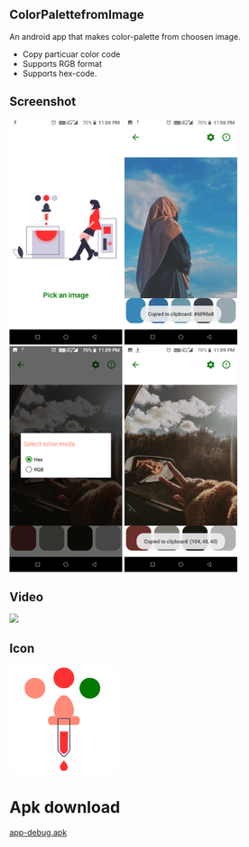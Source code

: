 ## **ColorPalettefromImage**
An android app that makes color-palette from choosen image.</br>
 * Copy particuar color code</br>
 * Supports RGB format</br>
 * Supports hex-code.</br>

## **Screenshot**
<img src="src/ss01.png" width=200 height=400/>  <img src="src/ss02.png" width=200 height=400/> <img src="src/ss03.png" width=200 height=400/> <img src="src/ss04.png" width=200 height=400/>

## **Video**
![](src/video.gif)

## **Icon**
![icon](app/src/main/res/mipmap-xxxhdpi/icon.png)

# **Apk download**
[app-debug.apk](src/app-debug.apk?raw=true)

